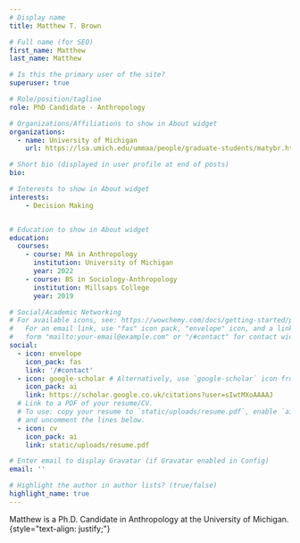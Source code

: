 ```yaml
---
# Display name
title: Matthew T. Brown

# Full name (for SEO)
first_name: Matthew
last_name: Matthew

# Is this the primary user of the site?
superuser: true

# Role/position/tagline
role: PhD Candidate - Anthropology

# Organizations/Affiliations to show in About widget
organizations:
  - name: University of Michigan
    url: https://lsa.umich.edu/ummaa/people/graduate-students/matybr.html

# Short bio (displayed in user profile at end of posts)
bio:

# Interests to show in About widget
interests:
    - Decision Making


# Education to show in About widget
education:
  courses:
    - course: MA in Anthropology
      institution: University of Michigan
      year: 2022
    - course: BS in Sociology-Anthropology
      institution: Millsaps College
      year: 2019

# Social/Academic Networking
# For available icons, see: https://wowchemy.com/docs/getting-started/page-builder/#icons
#   For an email link, use "fas" icon pack, "envelope" icon, and a link in the
#   form "mailto:your-email@example.com" or "/#contact" for contact widget.
social:
  - icon: envelope
    icon_pack: fas
    link: '/#contact'
  - icon: google-scholar # Alternatively, use `google-scholar` icon from `ai` icon pack
    icon_pack: ai
    link: https://scholar.google.co.uk/citations?user=sIwtMXoAAAAJ
  # Link to a PDF of your resume/CV.
  # To use: copy your resume to `static/uploads/resume.pdf`, enable `ai` icons in `params.yaml`,
  # and uncomment the lines below.
  - icon: cv
    icon_pack: ai
    link: static/uploads/resume.pdf

# Enter email to display Gravatar (if Gravatar enabled in Config)
email: ''

# Highlight the author in author lists? (true/false)
highlight_name: true
---
```


Matthew is a Ph.D. Candidate in Anthropology at the University of Michigan. 
{style="text-align: justify;"}